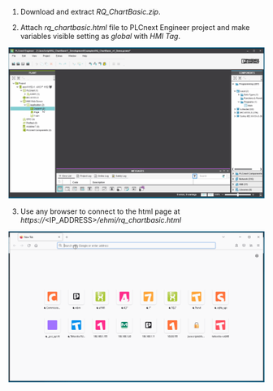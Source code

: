 1. Download and extract _RQ_ChartBasic.zip_.

2. Attach _rq_chartbasic.html_ file to PLCnext Engineer project and make variables visible setting as _global_ with _HMI Tag_.

<p align="center">
<img src="gifs/RQ_ChartBasic_plcne.gif"/>
</p>

3. Use any browser to connect to the html page at _https://_<IP_ADDRESS>_/ehmi/rq_chartbasic.html_

<p align="center">
<img src="gifs/RQ_ChartBasic_browser.gif"/>
</p>
